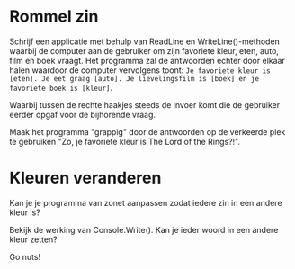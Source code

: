 # Rommel zin

Schrijf een applicatie met behulp van ReadLine en WriteLine()-methoden waarbij de computer aan de gebruiker om zijn favoriete kleur, eten, auto, film en boek vraagt. Het programma zal de antwoorden echter door elkaar halen waardoor de computer vervolgens toont: ``Je favoriete kleur is [eten]. Je eet graag [auto]. Je lievelingsfilm is [boek] en je favoriete boek is [kleur]``.

Waarbij tussen de rechte haakjes steeds de invoer komt die de gebruiker eerder opgaf voor de bijhorende vraag.

Maak het programma "grappig" door de antwoorden op de verkeerde plek te gebruiken "Zo, je favoriete kleur is The Lord of the Rings?!".

# Kleuren veranderen

Kan je je programma van zonet aanpassen zodat iedere zin in een andere kleur is?

Bekijk de werking van Console.Write(). Kan je ieder woord in een andere kleur zetten?

Go nuts!
